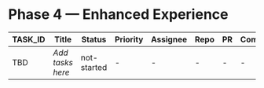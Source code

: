 # Phase 4 — Enhanced Experience

| TASK_ID | Title | Status | Priority | Assignee | Repo | PR | Commit | Detail |
|---|---|---|---|---|---|---|---|---|
| TBD | _Add tasks here_ | not-started | - | - | - | - | - | - |
